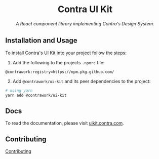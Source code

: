 <!--<p align="center">
  <a href="https://uikit.contra.com">
    <img width="250px" src="docs/static/uikit.svg">
  </a>
</p>-->

<h1 align="center">Contra UI Kit</h1>

<!-- CI Status Badge here. -->

<h6 align="center">A React component library implementing Contra's Design System.</h6>

<!--<p align="center">
  <a href="https://uikit.contra.com">
    <img width="500px" src="docs/static/showcase.png">
  </a>
</p>-->

## Installation and Usage

To install Contra's UI Kit into your project follow the steps:

1. Add the following to the projects `.npmrc` file:

```
@contrawork:registry=https://npm.pkg.github.com/
```

2. Add `@contrawork/ui-kit` and its peer dependencies to the project:

```bash
# using yarn
yarn add @contrawork/ui-kit
```

## Docs

To read the documentation, please visit [uikit.contra.com](https://uikit.contra.com).

## Contributing

[Contributing](.github/CONTRIBUTING.md)
